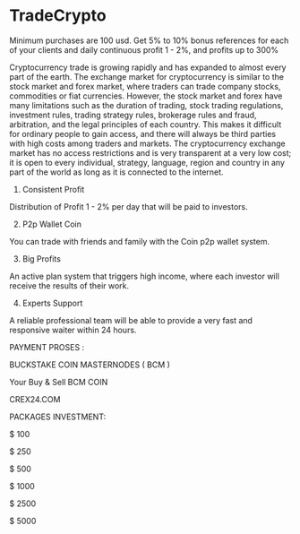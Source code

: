 # TradeCrypto
Minimum purchases are 100 usd. Get 5% to 10% bonus references for each of your clients and daily continuous profit 1 - 2%, and profits up to 300%


Cryptocurrency trade is growing rapidly and has expanded to almost every part of the earth. The exchange market for cryptocurrency is similar to the stock market and forex market, where traders can trade company stocks, commodities or fiat currencies. However, the stock market and forex have many limitations such as the duration of trading, stock trading regulations, investment rules, trading strategy rules, brokerage rules and fraud, arbitration, and the legal principles of each country.
This makes it difficult for ordinary people to gain access, and there will always be third parties with high costs among traders and markets. The cryptocurrency exchange market has no access restrictions and is very transparent at a very low cost; it is open to every individual, strategy, language, region and country in any part of the world as long as it is connected to the internet.

1. Consistent Profit

Distribution of Profit 1 - 2% per day that will be paid to investors.

2. P2p Wallet Coin

You can trade with friends and family with the Coin p2p wallet system.

3. Big Profits

An active plan system that triggers high income, where each investor will receive the results of their work.

4. Experts Support

A reliable professional team will be able to provide a very fast and responsive waiter within 24 hours.

PAYMENT PROSES :

BUCKSTAKE COIN MASTERNODES ( BCM )

Your Buy & Sell BCM COIN

CREX24.COM

PACKAGES INVESTMENT:

$ 100

$ 250

$ 500

$ 1000

$ 2500

$ 5000
